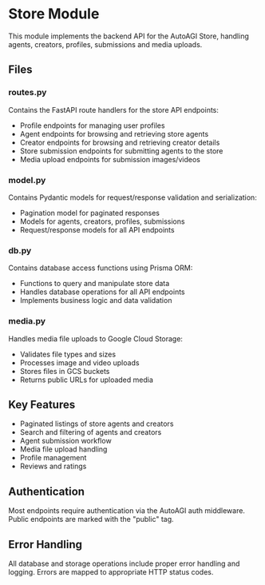 # Store Module

This module implements the backend API for the AutoAGI Store, handling agents, creators, profiles, submissions and media uploads.

## Files

### routes.py
Contains the FastAPI route handlers for the store API endpoints:

- Profile endpoints for managing user profiles
- Agent endpoints for browsing and retrieving store agents
- Creator endpoints for browsing and retrieving creator details  
- Store submission endpoints for submitting agents to the store
- Media upload endpoints for submission images/videos

### model.py 
Contains Pydantic models for request/response validation and serialization:

- Pagination model for paginated responses
- Models for agents, creators, profiles, submissions
- Request/response models for all API endpoints

### db.py
Contains database access functions using Prisma ORM:

- Functions to query and manipulate store data
- Handles database operations for all API endpoints
- Implements business logic and data validation

### media.py
Handles media file uploads to Google Cloud Storage:

- Validates file types and sizes
- Processes image and video uploads
- Stores files in GCS buckets
- Returns public URLs for uploaded media

## Key Features

- Paginated listings of store agents and creators
- Search and filtering of agents and creators
- Agent submission workflow
- Media file upload handling
- Profile management
- Reviews and ratings

## Authentication

Most endpoints require authentication via the AutoAGI auth middleware. Public endpoints are marked with the "public" tag.

## Error Handling

All database and storage operations include proper error handling and logging. Errors are mapped to appropriate HTTP status codes.
